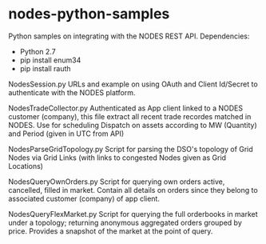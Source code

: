 # nodes-python-samples
Python samples on integrating with the NODES REST API.
Dependencies: 
- Python 2.7
- pip install enum34
- pip install rauth


NodesSession.py
URLs and example on using OAuth and Client Id/Secret to authenticate with the NODES platform. 

NodesTradeCollector.py
Authenticated as App client linked to a NODES customer (company), this file extract all recent trade recordes matched in NODES. Use for scheduling Dispatch on assets according to MW (Quantity) and Period (given in UTC from API)

NodesParseGridTopology.py
Script for parsing the DSO's topology of Grid Nodes via Grid Links (with links to congested Nodes given as Grid Locations)

NodesQueryOwnOrders.py
Script for querying own orders active, cancelled, filled in market. Contain all details on orders since they belong to associated customer (company) of app client.

NodesQueryFlexMarket.py
Script for querying the full orderbooks in market under a topology; returning anonymous aggregated orders grouped by price. Provides a snapshot of the market at the point of query. 
